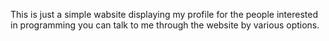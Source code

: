 This is just a simple wabsite displaying my profile for the people interested in programming you can talk to me through the website by various options.
